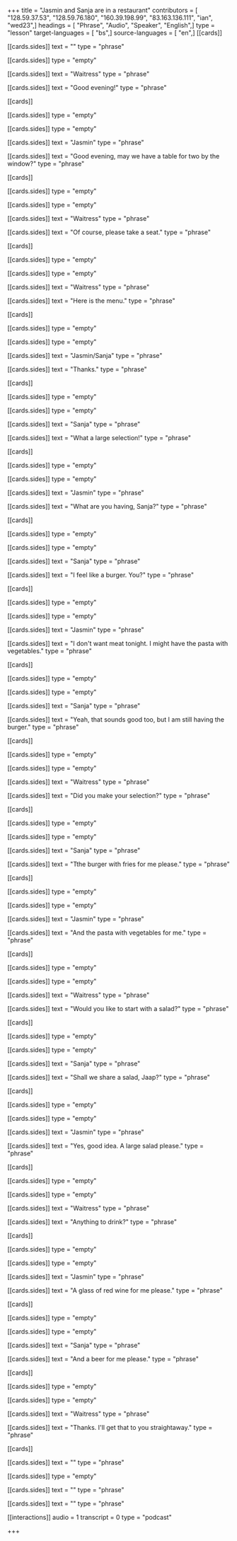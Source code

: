 +++
title = "Jasmin and Sanja are in a restaurant"
contributors = [ "128.59.37.53", "128.59.76.180", "160.39.198.99", "83.163.136.111", "ian", "wed23",]
headings = [ "Phrase", "Audio", "Speaker", "English",]
type = "lesson"
target-languages = [ "bs",]
source-languages = [ "en",]
[[cards]]

[[cards.sides]]
text = ""
type = "phrase"

[[cards.sides]]
type = "empty"

[[cards.sides]]
text = "Waitress"
type = "phrase"

[[cards.sides]]
text = "Good evening!"
type = "phrase"

[[cards]]

[[cards.sides]]
type = "empty"

[[cards.sides]]
type = "empty"

[[cards.sides]]
text = "Jasmin"
type = "phrase"

[[cards.sides]]
text = "Good evening, may we have a table for two by the window?"
type = "phrase"

[[cards]]

[[cards.sides]]
type = "empty"

[[cards.sides]]
type = "empty"

[[cards.sides]]
text = "Waitress"
type = "phrase"

[[cards.sides]]
text = "Of course, please take a seat."
type = "phrase"

[[cards]]

[[cards.sides]]
type = "empty"

[[cards.sides]]
type = "empty"

[[cards.sides]]
text = "Waitress"
type = "phrase"

[[cards.sides]]
text = "Here is the menu."
type = "phrase"

[[cards]]

[[cards.sides]]
type = "empty"

[[cards.sides]]
type = "empty"

[[cards.sides]]
text = "Jasmin/Sanja"
type = "phrase"

[[cards.sides]]
text = "Thanks."
type = "phrase"

[[cards]]

[[cards.sides]]
type = "empty"

[[cards.sides]]
type = "empty"

[[cards.sides]]
text = "Sanja"
type = "phrase"

[[cards.sides]]
text = "What a large selection!"
type = "phrase"

[[cards]]

[[cards.sides]]
type = "empty"

[[cards.sides]]
type = "empty"

[[cards.sides]]
text = "Jasmin"
type = "phrase"

[[cards.sides]]
text = "What are you having, Sanja?"
type = "phrase"

[[cards]]

[[cards.sides]]
type = "empty"

[[cards.sides]]
type = "empty"

[[cards.sides]]
text = "Sanja"
type = "phrase"

[[cards.sides]]
text = "I feel like a burger. You?"
type = "phrase"

[[cards]]

[[cards.sides]]
type = "empty"

[[cards.sides]]
type = "empty"

[[cards.sides]]
text = "Jasmin"
type = "phrase"

[[cards.sides]]
text = "I don't want meat tonight. I might have the pasta with vegetables."
type = "phrase"

[[cards]]

[[cards.sides]]
type = "empty"

[[cards.sides]]
type = "empty"

[[cards.sides]]
text = "Sanja"
type = "phrase"

[[cards.sides]]
text = "Yeah, that sounds good too, but I am still having the burger."
type = "phrase"

[[cards]]

[[cards.sides]]
type = "empty"

[[cards.sides]]
type = "empty"

[[cards.sides]]
text = "Waitress"
type = "phrase"

[[cards.sides]]
text = "Did you make your selection?"
type = "phrase"

[[cards]]

[[cards.sides]]
type = "empty"

[[cards.sides]]
type = "empty"

[[cards.sides]]
text = "Sanja"
type = "phrase"

[[cards.sides]]
text = "Tthe burger with fries for me please."
type = "phrase"

[[cards]]

[[cards.sides]]
type = "empty"

[[cards.sides]]
type = "empty"

[[cards.sides]]
text = "Jasmin"
type = "phrase"

[[cards.sides]]
text = "And the pasta with vegetables for me."
type = "phrase"

[[cards]]

[[cards.sides]]
type = "empty"

[[cards.sides]]
type = "empty"

[[cards.sides]]
text = "Waitress"
type = "phrase"

[[cards.sides]]
text = "Would you like to start with a salad?"
type = "phrase"

[[cards]]

[[cards.sides]]
type = "empty"

[[cards.sides]]
type = "empty"

[[cards.sides]]
text = "Sanja"
type = "phrase"

[[cards.sides]]
text = "Shall we share a salad, Jaap?"
type = "phrase"

[[cards]]

[[cards.sides]]
type = "empty"

[[cards.sides]]
type = "empty"

[[cards.sides]]
text = "Jasmin"
type = "phrase"

[[cards.sides]]
text = "Yes, good idea. A large salad please."
type = "phrase"

[[cards]]

[[cards.sides]]
type = "empty"

[[cards.sides]]
type = "empty"

[[cards.sides]]
text = "Waitress"
type = "phrase"

[[cards.sides]]
text = "Anything to drink?"
type = "phrase"

[[cards]]

[[cards.sides]]
type = "empty"

[[cards.sides]]
type = "empty"

[[cards.sides]]
text = "Jasmin"
type = "phrase"

[[cards.sides]]
text = "A glass of red wine for me please."
type = "phrase"

[[cards]]

[[cards.sides]]
type = "empty"

[[cards.sides]]
type = "empty"

[[cards.sides]]
text = "Sanja"
type = "phrase"

[[cards.sides]]
text = "And a beer for me please."
type = "phrase"

[[cards]]

[[cards.sides]]
type = "empty"

[[cards.sides]]
type = "empty"

[[cards.sides]]
text = "Waitress"
type = "phrase"

[[cards.sides]]
text = "Thanks. I'll get that to you straightaway."
type = "phrase"

[[cards]]

[[cards.sides]]
text = ""
type = "phrase"

[[cards.sides]]
type = "empty"

[[cards.sides]]
text = ""
type = "phrase"

[[cards.sides]]
text = ""
type = "phrase"

[[interactions]]
audio = 1
transcript = 0
type = "podcast"

+++
